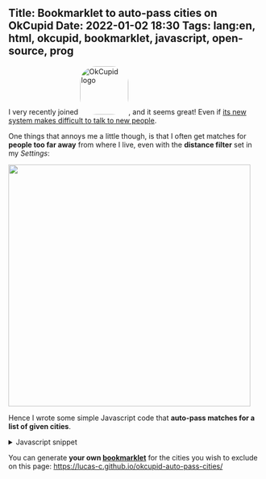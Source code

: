 Title: Bookmarklet to auto-pass cities on OkCupid
Date: 2022-01-02 18:30
Tags: lang:en, html, okcupid, bookmarklet, javascript, open-source, prog
---
<!-- Com'
* https://www.reddit.com/r/OkCupid/
* https://webapps.stackexchange.com/questions/60101/why-is-okcupid-showing-me-matches-who-live-more-than-5-kilometers-away
-->
I very recently joined [<img class="logo" alt="OkCupid logo" src="https://lucas-c.github.io/okcupid-auto-pass-cities/OkCupid-logo.jpg"></img>](https://www.okcupid.com),
and it seems great! Even if [its new system makes difficult to talk to new people](https://www.reddit.com/r/OkCupid/comments/r9sddx/i_really_dont_like_what_okcupid_has_become/).

One things that annoys me a little though,
is that I often get matches for **people too far away** from where I live,
even with the **distance filter** set in my _Settings_:

<img class="screenshot" src="https://lucas-c.github.io/okcupid-auto-pass-cities/OkCupid-distance-filter.jpg">

Hence I wrote some simple Javascript code that **auto-pass matches for a list of given cities**.
<details>
    <summary>Javascript snippet</summary>
    <pre><code>const CITIES = 'London,Paris';
function autoPassCities() {
    const loc = document.getElementsByClassName('card-content-header__location')[0].textContent;
    if (CITIES.split(',').some(city => loc.endsWith(city))) {
        console.log('AutoPass:', loc);
        document.getElementsByClassName('pass')[0].click();
    }
    setTimeout(autoPassCities, 500);
}
autoPassCities();</code></pre>
</details>

You can generate **your own [bookmarklet](https://en.wikipedia.org/wiki/Bookmarklet)**
for the cities you wish to exclude
on this page: <https://lucas-c.github.io/okcupid-auto-pass-cities/>

<style>
img.logo { display: initial; width: 6rem; border-radius: 2rem; }
img.screenshot { width: 30rem; }
</style>
